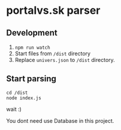 # portalvs.sk parser

## Development

1. ```npm run watch```
2. Start files from ```/dist``` directory
3. Replace ```univers.json``` to ```/dist``` directory.

 
## Start parsing
```
cd /dist
node index.js
```
wait :)

You dont need use Database in this project.